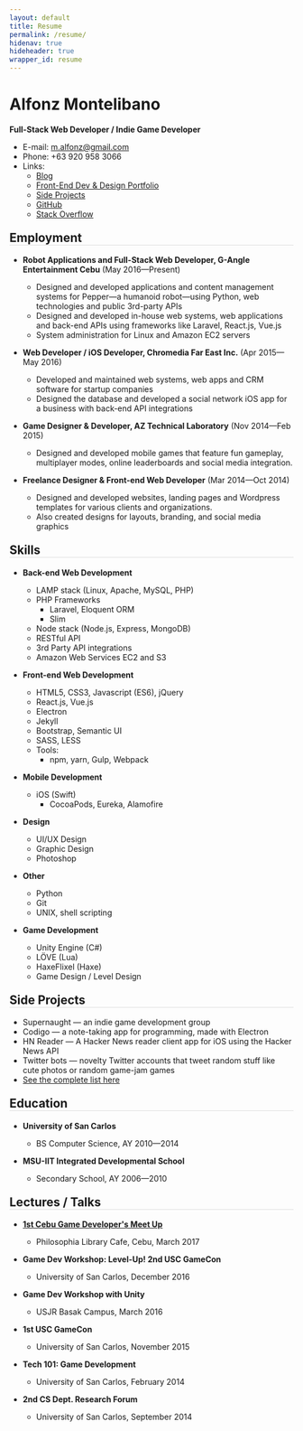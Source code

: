 ```yaml
---
layout: default
title: Resume
permalink: /resume/
hidenav: true
hideheader: true
wrapper_id: resume
---
```


<style>
.wrapper {
	/*max-width: 100%;*/
	/*margin: 0 80px;*/
}

h2 {
	margin-top: 1em;
	border-bottom: 1px solid #ddd;
}
</style>

# Alfonz Montelibano
**Full-Stack Web Developer / Indie Game Developer**

- E-mail: [m.alfonz@gmail.com](mailto:m.alfonz@gmail.com)
- Phone: +63 920 958 3066
- Links:
	- [Blog](http://alphonsus.github.io/blog)
	- [Front-End Dev & Design Portfolio](http://alphonsus.github.io/portfolio)
	- [Side Projects](http://alphonsus.github.io/projects)
	- [GitHub](http://github.com/alfonzm)
	- [Stack Overflow](http://stackoverflow.com/users/4007220/alphonsus)

## Employment

- **Robot Applications and Full-Stack Web Developer, G-Angle Entertainment Cebu** (May 2016—Present)
  - Designed and developed applications and content management systems for Pepper—a humanoid robot—using Python, web technologies and public 3rd-party APIs
  - Designed and developed in-house web systems, web applications and back-end APIs using frameworks like Laravel, React.js, Vue.js
  - System administration for Linux and Amazon EC2 servers

- **Web Developer / iOS Developer, Chromedia Far East Inc.** (Apr 2015—May 2016)
  - Developed and maintained web systems, web apps and CRM software for startup companies
  - Designed the database and developed a social network iOS app for a business with back-end API integrations

- **Game Designer & Developer, AZ Technical Laboratory** (Nov 2014—Feb 2015)
  - Designed and developed mobile games that feature fun gameplay, multiplayer modes, online leaderboards and social media integration.

- **Freelance Designer & Front-end Web Developer** (Mar 2014—Oct 2014)
  - Designed and developed websites, landing pages and Wordpress templates for various clients and organizations.
  - Also created designs for layouts, branding, and social media graphics

## Skills

- **Back-end Web Development**
	- LAMP stack (Linux, Apache, MySQL, PHP)
	- PHP Frameworks
	  - Laravel, Eloquent ORM
	  - Slim
	- Node stack (Node.js, Express, MongoDB)
	- RESTful API
	- 3rd Party API integrations
	- Amazon Web Services EC2 and S3

- **Front-end Web Development**
	- HTML5, CSS3, Javascript (ES6), jQuery
	- React.js, Vue.js
	- Electron
	- Jekyll
	- Bootstrap, Semantic UI
	- SASS, LESS
	- Tools:
		- npm, yarn, Gulp, Webpack

- **Mobile Development**
  - iOS (Swift)
  	- CocoaPods, Eureka, Alamofire

- **Design**
  - UI/UX Design
  - Graphic Design
  - Photoshop
  
- **Other**
  - Python
  - Git
  - UNIX, shell scripting

- **Game Development**
  - Unity Engine (C#)
  - LÖVE (Lua)
  - HaxeFlixel (Haxe)
  - Game Design / Level Design
  
## Side Projects
- Supernaught — an indie game development group
- Codigo — a note-taking app for programming, made with Electron
- HN Reader — A Hacker News reader client app for iOS using the Hacker News API
- Twitter bots — novelty Twitter accounts that tweet random stuff like cute photos or random game-jam games
- [See the complete list here](http://alphonsus.github.io/projects)

## Education

- **University of San Carlos**
  - BS Computer Science, AY 2010—2014

- **MSU-IIT Integrated Developmental School**
  - Secondary School, AY 2006—2010

## Lectures / Talks

- **[1st Cebu Game Developer's Meet Up](https://www.meetup.com/CebuGameDev/events/238164546/)**
  - Philosophia Library Cafe, Cebu, March 2017

- **Game Dev Workshop: Level-Up! 2nd USC GameCon**
  - University of San Carlos, December 2016

- **Game Dev Workshop with Unity**
  - USJR Basak Campus, March 2016

- **1st USC GameCon**
  - University of San Carlos, November 2015

- **Tech 101: Game Development**
  - University of San Carlos, February 2014

- **2nd CS Dept. Research Forum**
  - University of San Carlos, September 2014
